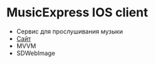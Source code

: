 # MusicExpress IOS client
* Сервис для прослушивания музыки
* [Cайт](https://musicexpress.sarafa2n.ru/)
* MVVM
* SDWebImage




